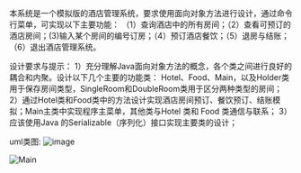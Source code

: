 本系统是一个模拟版的酒店管理系统，要求使用面向对象方法进行设计，通过命令行菜单，可实现以下主要功能：
（1）查询酒店中的所有房间；（2）查看可预订的酒店房间；(3)输入某个房间的编号订房；（4）预订酒店餐饮；（5）退房与结账；（6）退出酒店管理系统。
 
设计要求与提示：
1）充分理解Java面向对象方法的概念，各个类之间进行良好的耦合和内聚。设计以下几个主要的功能类： Hotel、Food、Main，以及Holder类用于保存房间类型，SingleRoom和DoubleRoom类用于区分两种类型的房间；
2）通过Hotel类和Food类中的方法设计实现酒店房间预订、餐饮预订、结账模拟；Main主类中实现程序主菜单，其他类与Hotel 类和 Food 类通信与联系；
3）应该使用Java 的Serializable（序列化）接口实现主要类的设计；

uml类图:
![image](https://github.com/user-attachments/assets/23d578ac-3808-49e1-9acb-f79173ff1d7e)

![Main](https://github.com/user-attachments/assets/9053fe39-556c-473a-a159-afa6742ecf82)
